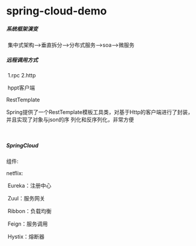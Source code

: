 # spring-cloud-demo
##### 系统框架演变

​	集中式架构-->垂直拆分-->分布式服务-->soa-->微服务

##### 远程调用方式

​	1.rpc     2.http

​	hppt客户端

RestTemplate

​	Spring提供了一个RestTemplate模板工具类，对基于Http的客户端进行了封装，并且实现了对象与json的序   		列化和反序列化，非常方便

​	

##### SpringCloud 

组件:

​netflix:

​  Eureka：注册中心

​	Zuul：服务网关

​	Ribbon：负载均衡

​	Feign：服务调用

​	Hystix：熔断器



